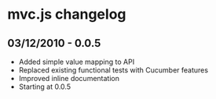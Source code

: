 # mvc.js changelog

## 03/12/2010 - 0.0.5

+ Added simple value mapping to API
+ Replaced existing functional tests with Cucumber features
+ Improved inline documentation
+ Starting at 0.0.5
